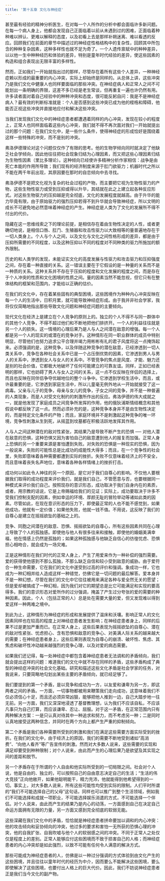 ```yaml
---
title: '第十五章 文化与神经症'
---
```


甚至最有经验的精神分析医生，在对每一个人所作的分析中都会面临许多新问题。在每一个病人身上，他都会发现自己正面临着以前从未遇到过的困难，正面临着种种难以辨认、更难以解释的态度，以及初看上去是那样补朔迷离、难以看透的反应。回顾我们在前面的章节中描述过的神经症性格结构中的复杂性，回顾其中所包含的种种复杂因素，这种多样性也就不足为奇了。一个人遗传禀赋中的种种差异，以以他一生中种种经历和体验的差异，特别是童年时代经验的差异，使这些因素的构造和组合表现出无限丰富的多样性。

然而，正如我们一开始就指出过的那样，尽管存在着所有这些个人差异，一种神经症赖以形成的最重要的内心冲突，实际上却始终是同样的。从总体上讲，这些冲突乃是我们文化中健康人也同样要面临的那些冲突。在神经症病人和正常人之间不可能划出一条明确的界限，这差不多已经是老生常谈，但再重复一遍也许仍然有用。许多读者面对着自己经验中的种种冲突和态度，很可能反躬自问：我是不是神经症病人？最有效的判断标准就是：个人是否感到这些冲突已成为他的桎梏和障碍，他能否正视这些冲突并直接地应付和解决这些冲突。

当我们发现我们文化中的神经症患者都遭遇着同样的内心冲突，发现在较小的程度上，正常人也同样面临着这些内心冲突，我们就不得不再次面对我们一开始就提出过的那个问题：在我们文化中，是一些什么条件，使得神经症的形成恰好是围绕着这样一些特殊的冲突，而不是别的冲突。

弗洛伊德理论对这个问题仅仅作了有限的思考。他的生物学倾向同时就决定了他缺乏社会学倾向，因此他往往把社会现象归结为心理因素，而又把这些心理因素归结为生物性因素（里比多理论）。这种倾向已经使许多精神分析作家相信：战争是由死亡本能的作用所导致；我们现有的经济制度来源于肛门欲驱力；机器时代之所以不能在两千年前出现，其原因要在那时的自恋倾向中去寻找。

弗洛伊德不是把文化视为复杂的社会过程的产物，而主要把它视为生物性驱力的产物，这些生物性驱力或受到压抑或得以升华，其结就在此之上建立起各种反应形式。对这些生物驱力的压抑越是完全彻底，文化的发展程度就越高。由于升华的能力毕竟有限，由于原始驱力的强烈压抑若得不到升华就会导致神经症，所以文明的成长不可避免地必然意味着神经症的产生。神经症是人类为了文化的发展所不得不付出的代价。

隐藏在这一思维线索之下的理论前提，是相信存在着由生物性决定的人性，或者更确切地说，是相信口唇、肛门、生殖器和攻击性驱力以大致相等的量普遍地存在于一切人类身上。个人与个人之间，以及文化与文化之间性格形成的差异，都是由于压抑所需要的不同程度，以及这种压抑以不同的程度对不同种类的驱力所施加的额外限制。

历史的和人类学的发现，未能证实文化的高度发展与性驱力和攻击驱力和压抑强度之间，存在着一种直接的关系。这一错误主要在于它假设的是一种量的关系而不是一种质的关系。这种关系并不存在于压抑的程度和文化发展的程度之间，而是存在于个人冲突的性质和文化困境的性质之间。量的因素当然不能忽视，但它只有在整体结构的框架和范围内，才能给以正确的估价。

在我们的文化中，存在着某些固有的典型困境，这些困境作为种种内心冲突反映在每一个人的生活中，日积月累，就可能导致神经症形成。由于我并非社会学家，我将仅仅简略地指出那些导致文化问题和神经症问题的主要倾向。

现代文化在经济上是建立在个人竞争的原则上的。独立的个人不得不与同一群体中的其他个人竞争，不得不超过他们和不断地把他们排挤开。一个人的利益往往就是另一个人的损失。这一情境的心理后果乃是人与人之间潜在敌意的增强。每一个人都是另一个人的现实的或潜在的竞争对手。这种情形在同一职业群体的成员中特别明显，尽管他们也努力追求公平合理并竭力用彬彬有礼的君子风度将这一点掩饰起来。必须强调的是，这种竞争，以及伴随这种竞争的潜在敌意，已经渗透到一切人类关系中，竞争在各种社会关系中已是一个占压倒优势的因素，它渗透到男人与男人的关系中，渗透到女人与女人的关系中。不管竞争的焦点是风度、才能、魅力还是别的社会价值，它都极大地破坏了任何可能建立的可靠友谊。同样，正如已经表明的那样，它也妨碍了男人与女人之间的关系，这一点不仅反映在伴侣的选择上，而且也反映在同伴侣争夺优越地位的整个斗争中。它渗透到学校生活中，而且，或许最重要的是，它渗透到家庭生活中，所以儿童毫无例外地从一开始就接受了这一病毒。父亲与儿子的竞争，母亲与女儿的竞争，子女之间的竞争，并不是一种普遍的人类现象，而是人对受文化制约的刺激所作出的反应。弗洛伊德的伟大成就之一，就是他发现了家庭成员之间竞争所发挥的作用，他的俄狄浦斯情结概念和其他假说中都反映了这一点。然而必须补充的是，这种竞争本身并不是由生物性决定的，而是特定文化条件的产物；而且，家庭环境并不是刺激起这种竞争的唯一环境，竞争性刺激从生到死，从摇蓝到坟墓都在积极活跃地发挥其作用。

人与人之间这种潜在的敌对性紧张，其结果乃是导致不断产生的恐惧 ── 对他人潜在敌意的恐惧，这种恐惧又因为害怕自己的敌意遭到他人的报复而加强。正常人身上恐惧的另一个重要来源是害怕遭到失败。对失败的恐惧是一种现实的恐惧，因为一般说来，失败的可能性总是比成功的成能性大得多；而且，在一个竞争性的社会里，失败即意味着各种需要都遭到实际的挫折。失败不仅意味着经济上的不安全，而且意味着丧失名声地位，意味着各种各样情绪上的挫折打击。

成功何以如此令人神往的另一个原因，是它对于我们自尊心的影响。不仅他人要根据我们取得的成功程度来评价我们，就是我们自己，不管愿意与否，也要根据同一种模式来评价我们自己。按照现存的意识形态，成功取决于我们自身内在的素质，或者，用宗教的话说，它是上帝赐福给我们的见证；实际上，成功要取决于许多不受我们控制支配的因素，例如幸运的环境、厚颜无耻的冒险举动等诸如此类的因素。尽管如此，在现在意识形态的压力下，即使最正常的人也不能不感觉到，如果他成功，他就有一定价值；如果他失败，他就一钱不值。不用说，这反映了我们的自尊心是建立在摇摇欲坠的基础之上的。

竞争、同胞之间潜在的敌意、恐惧、摇摇欲坠的自尊心，所有这些因素共同在心理上导致了个人的孤独感。即使他与他人有很多往来和接触，即使他的婚姻美满幸福，他在情感上仍然是孤独的；如果这种孤独感与他缺乏自信心的彷徨忧虑、恐惧担心相吻合，就会成为一场灾难。

正是这种情形在我们时代的正常人身上，产生了用爱来作为一种补偿的强烈需要。爱的获得使他感到不那么孤独，不那么缺乏自信和较小受到敌意的威胁。由于爱符合一种生命需要，它在我们的文化中遂受到过高的评价和强调。象成功一样，它也成为一种幻相并给人造成这样一种错觉，仿佛它是一切问题的最后解答。爱本身并不是一种幻想，尽管在我们的文化中它往往被用来满足各种与爱全然无关的愿望；但是爱却被搞成了一种幻相，因为我们对它的期望总是比它可能满足和实现的要高得多。我们的意识形态对爱所作的过分强调，掩盖了产生过分夸张的爱的需要的种种因素。因此，个人（包括正常的人）总是处在需要大量的爱，但又发现难以得到爱这样一种两难之境中。

到此为止，这种情形为神经症的形成和发展提供了温床和沃壤。影响正常人的文化因素同样也在较高的程度上对神经症患者发生影响；在神经症患者身上，同样的后果不过是更加严重而已。在正常人身上，这些后果表现为摇摇欲坠的自尊心、潜在的敌对性紧张、忧虑担心、含有恐惧和敌意的竞争心、对美满人际关系的越来越大的需要；在神经症患者身上，这些后果则表现为自尊心的崩溃、破坏性、焦虑、其焦虑和破坏性冲动越来越强烈的竞争心理，以及对爱的病态需要。

如果我们还记得，每一处神经症中都包含着神经症患者无法调和的矛盾倾向，我们就会提出这样的问题：难道我们的文化中就不存在同样的矛盾，这些矛盾构成了典型的神经症冲突的社会文化基础。研究和描述这些文化矛盾是社会学家的任务，对我说来，只要简略地勾划出某些主要的矛盾倾向，就已经足够了。

我们要提到的第一个矛盾，是以竞争和成功为一方，以友爱和谦卑为另一方，即这两者之间的矛盾。一方面，一切事物都被用来鞭策我们走向成功，这意味着我们不仅必须信心十足，而且还必须异常凶狠，能够把他人推到一边，自己大踏步地一往无前。另一方面，我们又深深地浸透了基督教理想，认为我们不应该自私，不应该凡事只为自己打算，而应该谦卑、忍让、屈服。对于这一矛盾，在正常范围内只有两种解决方案：一是只认真对待其中一种追求和努力，而不考虑另一种；二是同时认真地接受这两种信念，并同时在两个方向上都产生严重的抑制倾向。

第二个矛盾是我们各种需要所受到的刺激和我们在满足这些需要方面实际受到的挫折。在我们的文化中，由于经济上的原因，我们的需要不断地受到诸如“高消费”、“向他人看齐”等广告宣传的刺激。然而对大多数人说来，这些需要的实现和满足却要受到种种限制；对个人说来，由此而产生的心理后果乃是欲望及其实现之间的差距和脱节。

另一个矛盾存在于所谓的个人自由和他实际所受到的一切局限之间。社会对个人说，他是自由的、独立的，可以按照自己的自由意志决定自己的生活；“生活的伟大竞技”正向他敞开，如果他聪明能干，精力充沛，他就能得到他希望得到的一切。事实上，对大多数人说来，所有这些可能性均受到实际的限制。人们平时所谓的“我们不可能选择自己的父母”这句话，同样也可以推广到整个生活领域，例如我们不可能选择和成就一项职业，不可能选择娱乐消遣的方式，不可能选择一个伴侣。对个人说来，由此而产生的结果乃是内心的动荡，一方面感到自己在决定自己命运方面拥有无限的力量，另一方面又感到完全彻底的软弱无能。

这些深藏在我们文化中的矛盾，恰恰就是神经症患者拼命要加以调和的内心冲突：他的攻击倾向和妥协倾向的冲突，他过多的要求和害怕一无所获的恐惧心理的冲突，他的自我扩张、自我吹嘘与他个人的软弱感之间的冲突。不同于正常人之处仅仅是程度上的差别。正常人能够应付这些困境而不致于损害自己的人格；而神经症患者的内心冲突却是如此强烈，以致不可能有任何令人满意的解决方式。

那些可能成为神经症患者的人，仿佛是以一种过分强调的方式体验到由文化产生的这些困境，并且往往以童年时代的经历为中介，因而要么不能解决这些困境，要么即使解决了这些困境，也要付出人格上的巨大代价。因此，我们不妨说神经症患者正是我们当今文化的副产物。
